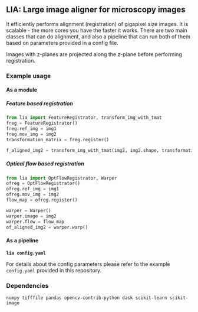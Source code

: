 ## LIA: Large image aligner for microscopy images

It efficiently performs alignment (registration) of gigapixel size images.
It is scalable - the more cores you have the faster it works.
There are two main classes that can do alignment, and also a pipeline that can run both of them based 
on parameters provided in a config file.

Images with z-planes are projected along the z-plane before performing registration.


### Example usage

#### As a module

##### Feature based registration
```python
from lia import FeatureRegistrator, transform_img_with_tmat
freg = FeatureRegistrator()
freg.ref_img = img1
freg.mov_img = img2
transformation_matrix = freg.register()

f_aligned_img2 = transform_img_with_tmat(img2, img2.shape, transformation_matrix)
```

##### Optical flow based registration
```python
from lia import OptFlowRegistrator, Warper 
ofreg = OptFlowRegistrator()
ofreg.ref_img = img1
ofreg.mov_img = img2
flow_map = ofreg.register()

warper = Warper()
warper.image = img2
warper.flow = flow_map
of_aligned_img2 = warper.warp()
```


#### As a pipeline
**`lia config.yaml`**

For details about the config parameters please refer to the example `config.yaml` provided in this repository.

### Dependencies
`numpy tifffile pandas opencv-contrib-python dask scikit-learn scikit-image`

